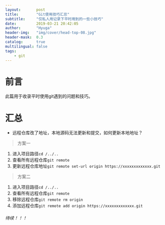```yaml
---
layout:       post
title:        "Git使用技巧汇总"
subtitle:     "仅私人用记录下平时用到的一些小技巧"
date:         2019-03-21 20:42:05
author:       "Hyuga"
header-img:   "img/cover/head-top-08.jpg"
header-mask:  0.3
catalog:      true
multilingual: false
tags:
    - git
---
```


# 前言
此篇用于收录平时使用git遇到的问题和技巧。

# 汇总
- 远程仓库改了地址，本地源码无法更新和提交，如何更新本地地址？

> 方案一
1. 进入项目路径`cd /../..`
2. 查看所有远程仓库`git remote`
3. 更新远程仓库地址`git remote set-url origin https://xxxxxxxxxxxxx.git`

> 方案二
1. 进入项目路径`cd /../..`
2. 查看所有远程仓库`git remote`
3. 移除远程仓库`git remote rm origin`
4. 添加远程仓库`git remote add origin https://xxxxxxxxxxxxx.git`


###### 待续！！！

